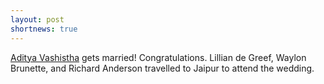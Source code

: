 ```yaml
---
layout: post
shortnews: true
---
```

[Aditya Vashistha][horse] gets married!  Congratulations.  Lillian de Greef,  Waylon Brunette, and Richard Anderson travelled to Jaipur to attend the wedding.

[horse]: http://homes.cs.washington.edu/~anderson/pics/aditya.jpg